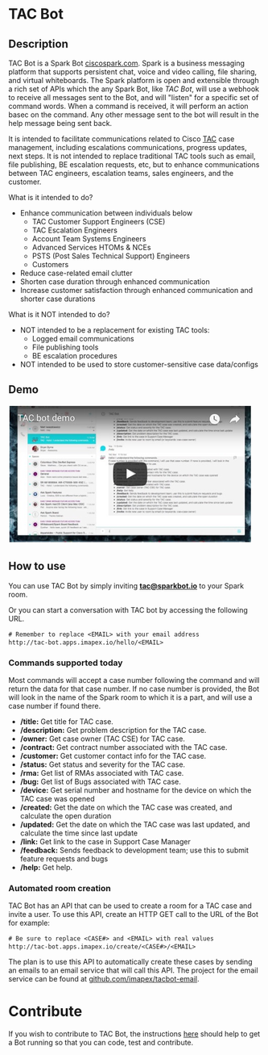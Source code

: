 # TAC Bot

## Description

TAC Bot is a Spark Bot [ciscospark.com](http://www.ciscospark.com). Spark is a business messaging platform that supports persistent chat, voice and video calling, file sharing, and virtual whiteboards. The Spark platform is open and extensible through a rich set of APIs which the any Spark Bot, like *TAC Bot*, will use a webhook to receive all messages sent to the Bot, and will "listen" for a specific set of command words. When a command is received, it will perform an action basec on the command.  Any other message sent to the bot will result in the help message being sent back.

It is intended to facilitate communications related to Cisco [TAC](http://www.cisco.com/go/tac) case management, including escalations communications, progress updates, next steps. It is not intended to replace traditional TAC tools such as email, file publishing, BE escalation requests, etc, but to enhance communications between TAC engineers, escalation teams, sales engineers, and the customer.

What is it intended to do?
* Enhance communication between individuals below
    * TAC Customer Support Engineers (CSE)
    * TAC Escalation Engineers
    * Account Team Systems Engineers
    * Advanced Services HTOMs & NCEs
    * PSTS (Post Sales Technical Support) Engineers
    * Customers
* Reduce case-related email clutter
* Shorten case duration through enhanced communication
* Increase customer satisfaction through enhanced communication and shorter case durations

What is it NOT intended to do?
* NOT intended to be a replacement for existing TAC tools:
    * Logged email communications
    * File publishing tools
    * BE escalation procedures
* NOT intended to be used to store customer-sensitive case data/configs

## Demo
[![TAC Bot demo](readme_resources/demo_video_thumbnail.jpg)](https://youtu.be/61D02aYOP1U)

## How to use

You can use TAC Bot by simply inviting **tac@sparkbot.io** to your Spark room.

Or you can start a conversation with TAC bot by accessing the following URL.
```
# Remember to replace <EMAIL> with your email address
http://tac-bot.apps.imapex.io/hello/<EMAIL>
```

### Commands supported today

Most commands will accept a case number following the command and will return the data for that case number. If no case number is provided, the Bot will look in the name of the Spark room to which it is a part, and will use a case number if found there.

* **/title:** Get title for TAC case.
* **/description:** Get problem description for the TAC case.
* **/owner:** Get case owner (TAC CSE) for TAC case.
* **/contract:** Get contract number associated with the TAC case.
* **/customer:** Get customer contact info for the TAC case.
* **/status:** Get status and severity for the TAC case.
* **/rma:** Get list of RMAs associated with TAC case.
* **/bug:** Get list of Bugs associated with TAC case.
* **/device:** Get serial number and hostname for the device on which the TAC case was opened
* **/created:** Get the date on which the TAC case was created, and calculate the open duration
* **/updated:** Get the date on which the TAC case was last updated, and calculate the time since last update
* **/link:** Get link to the case in Support Case Manager
* **/feedback:** Sends feedback to development team; use this to submit feature requests and bugs
* **/help:** Get help.

### Automated room creation

TAC Bot has an API that can be used to create a room for a TAC case and invite a user. To use this API, create an HTTP GET call to the URL of the Bot for example:
```
# Be sure to replace <CASE#> and <EMAIL> with real values
http://tac-bot.apps.imapex.io/create/<CASE#>/<EMAIL>
```
The plan is to use this API to automatically create these cases by sending an emails to an email service that will call this API. The project for the email service can be found at [github.com/imapex/tacbot-email](http://github.com/imapex/tacbot-email).

# Contribute

If you wish to contribute to TAC Bot, the instructions [here](contribute.md) should help to get a Bot running so that you can code, test and contribute.
